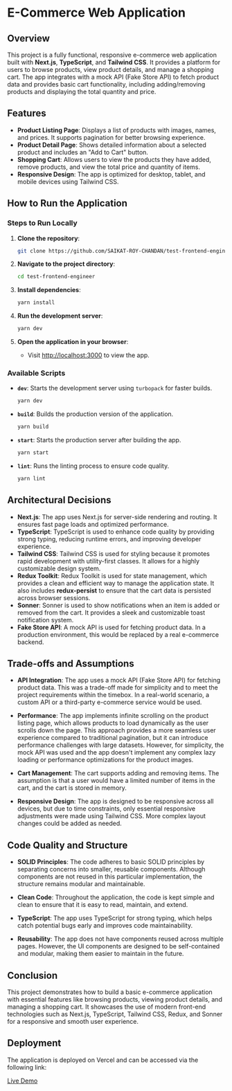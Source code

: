 # E-Commerce Web Application

## Overview

This project is a fully functional, responsive e-commerce web application built with **Next.js**, **TypeScript**, and **Tailwind CSS**. It provides a platform for users to browse products, view product details, and manage a shopping cart. The app integrates with a mock API (Fake Store API) to fetch product data and provides basic cart functionality, including adding/removing products and displaying the total quantity and price.

## Features

- **Product Listing Page**: Displays a list of products with images, names, and prices. It supports pagination for better browsing experience.
- **Product Detail Page**: Shows detailed information about a selected product and includes an "Add to Cart" button.
- **Shopping Cart**: Allows users to view the products they have added, remove products, and view the total price and quantity of items.
- **Responsive Design**: The app is optimized for desktop, tablet, and mobile devices using Tailwind CSS.

## How to Run the Application

### Steps to Run Locally

1. **Clone the repository**:
    ```bash
    git clone https://github.com/SAIKAT-ROY-CHANDAN/test-frontend-engineer.git
    ```

2. **Navigate to the project directory**:
    ```bash
    cd test-frontend-engineer
    ```

3. **Install dependencies**:
    ```bash
    yarn install
    ```

4. **Run the development server**:
    ```bash
    yarn dev
    ```

5. **Open the application in your browser**:
    - Visit [http://localhost:3000](http://localhost:3000) to view the app.

### Available Scripts

- **`dev`**: Starts the development server using `turbopack` for faster builds.
    ```bash
    yarn dev
    ```
- **`build`**: Builds the production version of the application.
    ```bash
    yarn build
    ```
- **`start`**: Starts the production server after building the app.
    ```bash
    yarn start
    ```
- **`lint`**: Runs the linting process to ensure code quality.
    ```bash
    yarn lint
    ```

## Architectural Decisions

- **Next.js**: The app uses Next.js for server-side rendering and routing. It ensures fast page loads and optimized performance.
- **TypeScript**: TypeScript is used to enhance code quality by providing strong typing, reducing runtime errors, and improving developer experience.
- **Tailwind CSS**: Tailwind CSS is used for styling because it promotes rapid development with utility-first classes. It allows for a highly customizable design system.
- **Redux Toolkit**: Redux Toolkit is used for state management, which provides a clean and efficient way to manage the application state. It also includes **redux-persist** to ensure that the cart data is persisted across browser sessions.
- **Sonner**: Sonner is used to show notifications when an item is added or removed from the cart. It provides a sleek and customizable toast notification system.
- **Fake Store API**: A mock API is used for fetching product data. In a production environment, this would be replaced by a real e-commerce backend.

## Trade-offs and Assumptions

- **API Integration**: The app uses a mock API (Fake Store API) for fetching product data. This was a trade-off made for simplicity and to meet the project requirements within the timebox. In a real-world scenario, a custom API or a third-party e-commerce service would be used.

- **Performance**: The app implements infinite scrolling on the product listing page, which allows products to load dynamically as the user scrolls down the page. This approach provides a more seamless user experience compared to traditional pagination, but it can introduce performance challenges with large datasets. However, for simplicity, the mock API was used and the app doesn't implement any complex lazy loading or performance optimizations for the product images.

- **Cart Management**: The cart supports adding and removing items. The assumption is that a user would have a limited number of items in the cart, and the cart is stored in memory.

- **Responsive Design**: The app is designed to be responsive across all devices, but due to time constraints, only essential responsive adjustments were made using Tailwind CSS. More complex layout changes could be added as needed.

## Code Quality and Structure

- **SOLID Principles**: The code adheres to basic SOLID principles by separating concerns into smaller, reusable components. Although components are not reused in this particular implementation, the structure remains modular and maintainable.

- **Clean Code**: Throughout the application, the code is kept simple and clean to ensure that it is easy to read, maintain, and extend.

- **TypeScript**: The app uses TypeScript for strong typing, which helps catch potential bugs early and improves code maintainability.

- **Reusability**: The app does not have components reused across multiple pages. However, the UI components are designed to be self-contained and modular, making them easier to maintain in the future.



## Conclusion

This project demonstrates how to build a basic e-commerce application with essential features like browsing products, viewing product details, and managing a shopping cart. It showcases the use of modern front-end technologies such as Next.js, TypeScript, Tailwind CSS, Redux, and Sonner for a responsive and smooth user experience.

## Deployment

The application is deployed on Vercel and can be accessed via the following link:

[Live Demo](https://test-frontend-engineer.vercel.app/)
